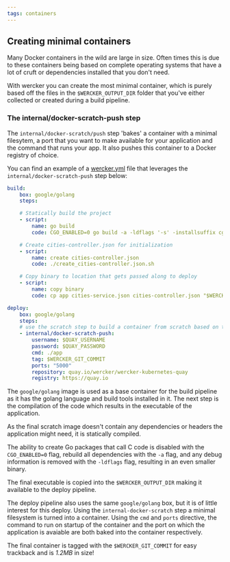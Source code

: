 ```yaml
---
tags: containers
---
```


## Creating minimal containers

Many Docker containers in the wild are large in size. Often times this
is due to these containers being based on complete operating systems
that have a lot of cruft or dependencies installed that you don't need.

With wercker you can create the most minimal container, which is purely
based off the files in the `$WERCKER_OUTPUT_DIR` folder that you've
either collected or created during a build pipeline.

### The internal/docker-scratch-push step

The `internal/docker-scratch/push` step 'bakes' a container with a
minimal filesytem, a port that you want to make available for your
application and the command that runs your app. It also pushes this
container to a Docker registry of choice.

You can find an example of a [wercker.yml](/docs/wercker-yml/index.html)
file that leverages the `internal/docker-scratch-push` step below:

```yaml
build:
    box: google/golang
    steps:

    # Statically build the project
    - script:
        name: go build
        code: CGO_ENABLED=0 go build -a -ldflags '-s' -installsuffix cgo -o app .

    # Create cities-controller.json for initialization
    - script:
        name: create cities-controller.json
        code: ./create_cities-controller.json.sh

    # Copy binary to location that gets passed along to deploy
    - script:
        name: copy binary
        code: cp app cities-service.json cities-controller.json "$WERCKER_OUTPUT_DIR"

deploy:
    box: google/golang
    steps:
    # use the scratch step to build a container from scratch based on the files present
    - internal/docker-scratch-push:
        username: $QUAY_USERNAME
        password: $QUAY_PASSWORD
        cmd: ./app
        tag: $WERCKER_GIT_COMMIT
        ports: "5000"
        repository: quay.io/wercker/wercker-kubernetes-quay
        registry: https://quay.io
```

The `google/golang` image is used as a base container for the build pipeline as
it has the golang language and build tools installed in it. The next
step is the compilation of the code which results in the executable of
the application.

As the final scratch image doesn't contain any dependencies or headers
the application might need, it is statically compiled.

The ability to create Go packages that call C code is disabled with the
`CGO_ENABLED=0` flag, rebuild all dependencies with the `-a` flag, and any
debug information is removed with the `-ldflags` flag, resulting in an even smaller binary.

The final executable is copied into the `$WERCKER_OUTPUT_DIR` making it
available to the deploy pipeline.

The deploy pipeline also uses the same `google/golang` box, but it is of
little interest for this deploy. Using the `internal-docker-scratch`
step a minimal filesystem is turned into a container. Using the `cmd`
and `ports` directive, the command to run on startup of the container
and the port on which the application is avaiable are both baked into
the container respectively.

The final container is tagged with the `$WERCKER_GIT_COMMIT` for easy
trackback and is *1.2MB* in size!

